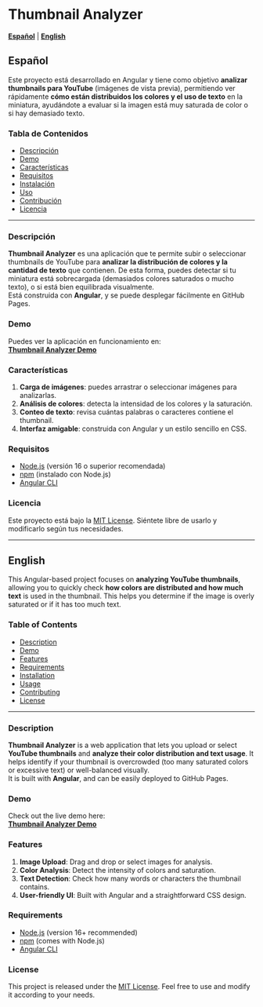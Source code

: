 # Thumbnail Analyzer

**[Español](#español)** | **[English](#english)**

## Español

Este proyecto está desarrollado en Angular y tiene como objetivo **analizar thumbnails para YouTube** (imágenes de vista previa), permitiendo ver rápidamente **cómo están distribuidos los colores y el uso de texto** en la miniatura, ayudándote a evaluar si la imagen está muy saturada de color o si hay demasiado texto.

### Tabla de Contenidos
- [Descripción](#descripción)
- [Demo](#demo)
- [Características](#características)
- [Requisitos](#requisitos)
- [Instalación](#instalación)
- [Uso](#uso)
- [Contribución](#contribución)
- [Licencia](#licencia)

---

### Descripción
**Thumbnail Analyzer** es una aplicación que te permite subir o seleccionar thumbnails de YouTube para **analizar la distribución de colores y la cantidad de texto** que contienen. De esta forma, puedes detectar si tu miniatura está sobrecargada (demasiados colores saturados o mucho texto), o si está bien equilibrada visualmente.  
Está construida con **Angular**, y se puede desplegar fácilmente en GitHub Pages.

### Demo
Puedes ver la aplicación en funcionamiento en:  
[**Thumbnail Analyzer Demo**](https://mnovacov.github.io/thumbnail-analyzer/)

### Características
1. **Carga de imágenes**: puedes arrastrar o seleccionar imágenes para analizarlas.  
2. **Análisis de colores**: detecta la intensidad de los colores y la saturación.  
3. **Conteo de texto**: revisa cuántas palabras o caracteres contiene el thumbnail.  
4. **Interfaz amigable**: construida con Angular y un estilo sencillo en CSS.  

### Requisitos
- [Node.js](https://nodejs.org/) (versión 16 o superior recomendada)
- [npm](https://www.npmjs.com/) (instalado con Node.js)
- [Angular CLI](https://angular.io/cli)


### Licencia
Este proyecto está bajo la [MIT License](LICENSE). Siéntete libre de usarlo y modificarlo según tus necesidades.

---

## English

This Angular-based project focuses on **analyzing YouTube thumbnails**, allowing you to quickly check **how colors are distributed and how much text** is used in the thumbnail. This helps you determine if the image is overly saturated or if it has too much text.

### Table of Contents
- [Description](#description)
- [Demo](#demo-1)
- [Features](#features)
- [Requirements](#requirements)
- [Installation](#installation)
- [Usage](#usage)
- [Contributing](#contributing)
- [License](#license)

---

### Description
**Thumbnail Analyzer** is a web application that lets you upload or select **YouTube thumbnails** and **analyze their color distribution and text usage**. It helps identify if your thumbnail is overcrowded (too many saturated colors or excessive text) or well-balanced visually.  
It is built with **Angular**, and can be easily deployed to GitHub Pages.

### Demo
Check out the live demo here:  
[**Thumbnail Analyzer Demo**](https://mnovacov.github.io/thumbnail-analyzer/)

### Features
1. **Image Upload**: Drag and drop or select images for analysis.  
2. **Color Analysis**: Detect the intensity of colors and saturation.  
3. **Text Detection**: Check how many words or characters the thumbnail contains.  
4. **User-friendly UI**: Built with Angular and a straightforward CSS design.

### Requirements
- [Node.js](https://nodejs.org/) (version 16+ recommended)
- [npm](https://www.npmjs.com/) (comes with Node.js)
- [Angular CLI](https://angular.io/cli)


### License
This project is released under the [MIT License](LICENSE). Feel free to use and modify it according to your needs.
